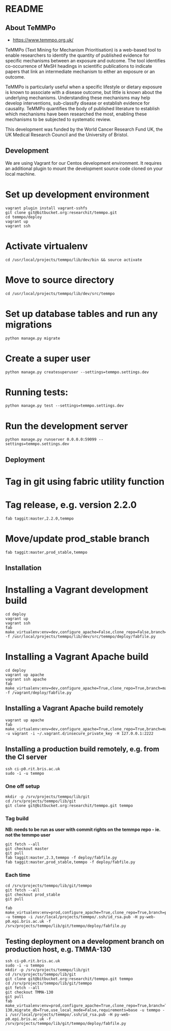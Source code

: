 # README

## About TeMMPo

*  https://www.temmpo.org.uk/

TeMMPo (Text Mining for Mechanism Prioritisation) is a web-based tool to enable researchers to identify the quantity of published evidence for specific mechanisms between an exposure and outcome. The tool identifies co-occurrence of MeSH headings in scientific publications to indicate papers that link an intermediate mechanism to either an exposure or an outcome.

TeMMPo is particularly useful when a specific lifestyle or dietary exposure is known to associate with a disease outcome, but little is known about the underlying mechanisms. Understanding these mechanisms may help develop interventions, sub-classify disease or establish evidence for causality. TeMMPo quantifies the body of published literature to establish which mechanisms have been researched the most, enabling these mechanisms to be subjected to systematic review.

This development was funded by the World Cancer Research Fund UK, the UK Medical Research Council and the University of Bristol.

## Development

We are using Vagrant for our Centos development environment.  It requires an additional plugin to mount the development source code cloned on your local machine.

# Set up development environment
```
vagrant plugin install vagrant-sshfs
git clone git@bitbucket.org:researchit/temmpo.git
cd temmpo/deploy
vagrant up
vagrant ssh
```

# Activate virtualenv
```
cd /usr/local/projects/temmpo/lib/dev/bin && source activate
```

# Move to source directory
```
cd /usr/local/projects/temmpo/lib/dev/src/temmpo
```

# Set up database tables and run any migrations
```
python manage.py migrate
```

# Create a super user
```
python manage.py createsuperuser --settings=temmpo.settings.dev
```

# Running tests:
```
python manage.py test --settings=temmpo.settings.dev
```
# Run the development server
```
python manage.py runserver 0.0.0.0:59099 --settings=temmpo.settings.dev
```

## Deployment

# Tag in git using fabric utility function

# Tag release, e.g. version 2.2.0
```
fab taggit:master,2.2.0,temmpo
```
# Move/update prod_stable branch 
```
fab taggit:master,prod_stable,temmpo
```

## Installation

# Installing a Vagrant development build

```
cd deploy
vagrant up
vagrant ssh
fab make_virtualenv:env=dev,configure_apache=False,clone_repo=False,branch=None,migrate_db=True,use_local_mode=True,requirements=base -f /usr/local/projects/temmpo/lib/dev/src/temmpo/deploy/fabfile.py
```

# Installing a Vagrant Apache build
```
cd deploy
vagrant up apache
vagrant ssh apache
fab make_virtualenv:env=dev,configure_apache=True,clone_repo=True,branch=master,migrate_db=True,use_local_mode=True,requirements=base -f /vagrant/deploy/fabfile.py
```

## Installing a Vagrant Apache build remotely
```
vagrant up apache
fab make_virtualenv:env=dev,configure_apache=True,clone_repo=True,branch=master,migrate_db=True,use_local_mode=False,requirements=base -u vagrant -i ~/.vagrant.d/insecure_private_key -H 127.0.0.1:2222
```

## Installing a production build remotely, e.g. from the CI server
```
ssh ci-p0.rit.bris.ac.uk
sudo -i -u temmpo
```

### One off setup
```
mkdir -p /srv/projects/temmpo/lib/git
cd /srv/projects/temmpo/lib/git
git clone git@bitbucket.org:researchit/temmpo.git temmpo
```

### Tag build
**NB: needs to be run as user with commit rights on the temmpo repo - ie. not the temmpo user**
```
git fetch --all
git checkout master
git pull
fab taggit:master,2.3,temmpo -f deploy/fabfile.py
fab taggit:master,prod_stable,temmpo -f deploy/fabfile.py
```

### Each time
```
cd /srv/projects/temmpo/lib/git/temmpo
git fetch --all
git checkout prod_stable
git pull

fab make_virtualenv:env=prod,configure_apache=True,clone_repo=True,branch=prod_stable,migrate_db=True,use_local_mode=False,requirements=base -u temmpo -i /usr/local/projects/temmpo/.ssh/id_rsa.pub -H py-web-p0.epi.bris.ac.uk -f /srv/projects/temmpo/lib/git/temmpo/deploy/fabfile.py
```

## Testing deployment on a development branch on production host, e.g. TMMA-130
```
ssh ci-p0.rit.bris.ac.uk
sudo -i -u temmpo
mkdir -p /srv/projects/temmpo/lib/git
cd /srv/projects/temmpo/lib/git
git clone git@bitbucket.org:researchit/temmpo.git temmpo
cd /srv/projects/temmpo/lib/git/temmpo
git fetch --all
git checkout TMMA-130
git pull
fab make_virtualenv:env=prod,configure_apache=True,clone_repo=True,branch=TMMA-130,migrate_db=True,use_local_mode=False,requirements=base -u temmpo -i /usr/local/projects/temmpo/.ssh/id_rsa.pub -H py-web-p0.epi.bris.ac.uk -f /srv/projects/temmpo/lib/git/temmpo/deploy/fabfile.py
```